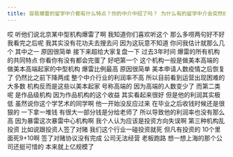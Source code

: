 ```yaml
---
title: 容易爆雷的留学中介都有什么特点？你的中介中招了吗？ 为什么有的留学中介会突然经营不下去？容易爆雷的留学中介都有什么特点？你的中介中招了吗？
---
```

哎
听他们说北京某中型机构爆雷了啊
我知道你们喜欢听这个
那么多唠两句好不好
我看完之后呢
我其实没有花功夫去搜去问
因为这玩意不知道
你问我估计就那么几个
其中之一
原因很简单
接下来超给大家复盘一下
过去3年时间
爆雷的所有机构的共同特点
你看你有没有都会完蛋了
好吧第一个
这个机构一般是做美本高端的
做美本高端起家的中型机构
爆雷比例最高
原因很简单
美本申请人数疫情之后恢复了
仍然比之前下降两成
整个中介行业的利润率不高
所以目前看到运营出现困难的大多数
机构反而是这些以美本起家
号称高端的
因为高端的人数变少了
而第二类呢
是作品级机构
因为作品机构的这个收益
其实看起来很好
但是他的利润其实极低
虽然说你这个学艺术的同学啊
他一开始没反应过来
在毕业之后收钱时候还是很狠的
一下拿一堆钱
有很大一部分钱是分给老师了
所以导致他的利润率也没有那么高
因为暴雷这次暴雷中心机构啊
我个人认为应该是投资方向失误啊
第三种机构乱投资
比如说跟投资人签了对赌
我们这个行业一碰投资就死
但凡有投资的
10个里面死9+10啊
签了对赌协议没有完成
公司无法经营
老板跑路
想一想上海的那个公司还挺可惜的
本来就上亿规模了
